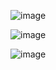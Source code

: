 ![image](https://user-images.githubusercontent.com/60229704/177597984-f729ac49-cfc5-40cb-8e0e-d05006bda422.png)

![image](https://user-images.githubusercontent.com/60229704/177597924-96246189-edd0-4b6a-9f31-91274439daf6.png)

![image](https://user-images.githubusercontent.com/60229704/177598059-0c24b161-0836-42b2-9244-028319a928fd.png)
